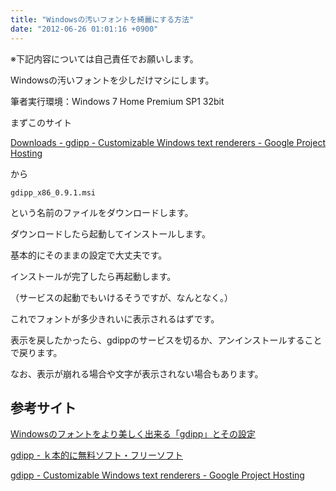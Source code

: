 ```yaml
---
title: "Windowsの汚いフォントを綺麗にする方法"
date: "2012-06-26 01:01:16 +0900"
---
```


※下記内容については自己責任でお願いします。

Windowsの汚いフォントを少しだけマシにします。

筆者実行環境：Windows 7 Home Premium SP1 32bit

まずこのサイト

[Downloads - gdipp - Customizable Windows text renderers - Google Project Hosting](http://code.google.com/p/gdipp/downloads/list)

から

```
gdipp_x86_0.9.1.msi
```

という名前のファイルをダウンロードします。

ダウンロードしたら起動してインストールします。

基本的にそのままの設定で大丈夫です。

インストールが完了したら再起動します。

（サービスの起動でもいけるそうですが、なんとなく。）

これでフォントが多少きれいに表示されるはずです。

表示を戻したかったら、gdippのサービスを切るか、アンインストールすることで戻ります。

なお、表示が崩れる場合や文字が表示されない場合もあります。

## 参考サイト

[Windowsのフォントをより美しく出来る「gdipp」とその設定](http://lufesu.blog3.fc2.com/blog-entry-57.html)

[gdipp - ｋ本的に無料ソフト・フリーソフト](http://www.gigafree.net/system/registry/gdipp.html)

 [gdipp - Customizable Windows text renderers - Google Project Hosting](http://code.google.com/p/gdipp/)


